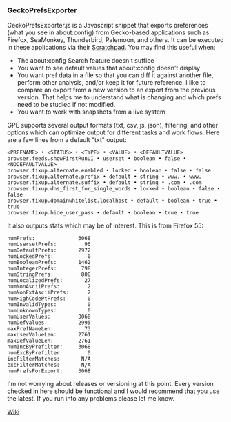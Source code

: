 ### GeckoPrefsExporter

GeckoPrefsExporter.js is a Javascript snippet that exports preferences (what you see in about:config) from Gecko-based applications such as Firefox, SeaMonkey, Thunderbird, Palemoon, and others.  It can be executed in these applications via their [Scratchpad](https://developer.mozilla.org/en-US/docs/Tools/Scratchpad).  You may find this useful when:

* The about:config Search feature doesn't suffice
* You want to see default values that about:config doesn't display
* You want pref data in a file so that you can diff it against another file, perform other analysis, and/or keep it for future reference.  I like to compare an export from a new version to an export from the previous version.  That helps me to understand what is changing and which prefs need to be studied if not modified.
* You want to work with snapshots from a live system

GPE supports several output formats (txt, csv, js, json), filtering, and other options which can optimize output for different tasks and work flows.  Here are a few lines from a default "txt" output:

```
<PREFNAME> • <STATUS> • <TYPE> • <VALUE> • <DEFAULTVALUE>
browser.feeds.showFirstRunUI • userset • boolean • false • <NODEFAULTVALUE>
browser.fixup.alternate.enabled • locked • boolean • false • false
browser.fixup.alternate.prefix • default • string • www. • www.
browser.fixup.alternate.suffix • default • string • .com • .com
browser.fixup.dns_first_for_single_words • locked • boolean • false • false
browser.fixup.domainwhitelist.localhost • default • boolean • true • true
browser.fixup.hide_user_pass • default • boolean • true • true
```

It also outputs stats which may be of interest.  This is from Firefox 55:

```
numPrefs:              3068
numUsersetPrefs:         96
numDefaultPrefs:       2972
numLockedPrefs:           0
numBooleanPrefs:       1462
numIntegerPrefs:        798
numStringPrefs:         808
numLocalizedPrefs:       27
numNonAsciiPrefs:         2
numNonExtAsciiPrefs:      2
numHighCodePtPrefs:       0
numInvalidTypes:          0
numUnknownTypes:          0
numUserValues:         3068
numDefValues:          2995
maxPrefNameLen:          73
maxUserValueLen:       2761
maxDefValueLen:        2761
numIncByPrefilter:     3068
numExcByPrefilter:        0
incFilterMatches:       N/A
excFilterMatches:       N/A
numPrefsForExport:     3068
```

I'm not worrying about releases or versioning at this point.  Every version checked in here should be functional and I would recommend that you use the latest.  If you run into any problems please let me know.

[Wiki](https://github.com/Theemim/GeckoPrefsExporter/wiki)

